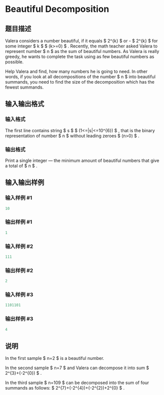 # Beautiful Decomposition

## 题目描述

Valera considers a number beautiful, if it equals $ 2^{k} $ or - $ 2^{k} $ for some integer $ k $ $ (k>=0) $ . Recently, the math teacher asked Valera to represent number $ n $ as the sum of beautiful numbers. As Valera is really greedy, he wants to complete the task using as few beautiful numbers as possible.

Help Valera and find, how many numbers he is going to need. In other words, if you look at all decompositions of the number $ n $ into beautiful summands, you need to find the size of the decomposition which has the fewest summands.

## 输入输出格式

### 输入格式

The first line contains string $ s $ $ (1<=|s|<=10^{6}) $ , that is the binary representation of number $ n $ without leading zeroes $ (n&gt;0) $ .

### 输出格式

Print a single integer — the minimum amount of beautiful numbers that give a total of $ n $ .

## 输入输出样例

### 输入样例 #1

```cpp
10

```
### 输出样例 #1

```cpp
1

```
### 输入样例 #2

```cpp
111

```
### 输出样例 #2

```cpp
2

```
### 输入样例 #3

```cpp
1101101

```
### 输出样例 #3

```cpp
4

```
## 说明

In the first sample $ n=2 $ is a beautiful number.

In the second sample $ n=7 $ and Valera can decompose it into sum $ 2^{3}+(-2^{0}) $ .

In the third sample $ n=109 $ can be decomposed into the sum of four summands as follows: $ 2^{7}+(-2^{4})+(-2^{2})+2^{0} $ .


